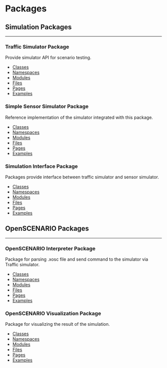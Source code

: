 # Packages
## Simulation Packages
---

### Traffic Simulator Package
Provide simulator API for scenario testing.

- [Classes](/scenario_simulator_v2/package/traffic_simulator/markdown/Classes)
- [Namespaces](/scenario_simulator_v2/package/traffic_simulator/markdown/Namespaces)
- [Modules](/scenario_simulator_v2/package/traffic_simulator/markdown/Modules)
- [Files](/scenario_simulator_v2/package/traffic_simulator/markdown/Files)
- [Pages](/scenario_simulator_v2/package/traffic_simulator/markdown/Pages)
- [Examples](/scenario_simulator_v2/package/traffic_simulator/markdown/Examples)

### Simple Sensor Simulator Package
Reference implementation of the simulator integrated with this package.

- [Classes](/scenario_simulator_v2/package/simple_sensor_simulator/markdown/Classes)
- [Namespaces](/scenario_simulator_v2/package/simple_sensor_simulator/markdown/Namespaces)
- [Modules](/scenario_simulator_v2/package/simple_sensor_simulator/markdown/Modules)
- [Files](/scenario_simulator_v2/package/simple_sensor_simulator/markdown/Files)
- [Pages](/scenario_simulator_v2/package/simple_sensor_simulator/markdown/Pages)
- [Examples](/scenario_simulator_v2/package/simple_sensor_simulator/markdown/Examples)

### Simulation Interface Package
Packages provide interface between traffic simulator and sensor simulator.
- [Classes](/scenario_simulator_v2/package/simulation_interface/markdown/Classes)
- [Namespaces](/scenario_simulator_v2/package/simulation_interface/markdown/Namespaces)
- [Modules](/scenario_simulator_v2/package/simulation_interface/markdown/Modules)
- [Files](/scenario_simulator_v2/package/simulation_interface/markdown/Files)
- [Pages](/scenario_simulator_v2/package/simulation_interface/markdown/Pages)
- [Examples](/scenario_simulator_v2/package/simulation_interface/markdown/Examples)

## OpenSCENARIO Packages
---

### OpenSCENARIO Interpreter Package
Package for parsing .xosc file and send command to the simulator via Traffic simulator.

- [Classes](/scenario_simulator_v2/package/openscenario_interpreter/markdown/Classes)
- [Namespaces](/scenario_simulator_v2/package/openscenario_interpreter/markdown/Namespaces)
- [Modules](/scenario_simulator_v2/package/openscenario_interpreter/markdown/Modules)
- [Files](/scenario_simulator_v2/package/openscenario_interpreter/markdown/Files)
- [Pages](/scenario_simulator_v2/package/openscenario_interpreter/markdown/Pages)
- [Examples](/scenario_simulator_v2/package/openscenario_interpreter/markdown/Examples)

### OpenSCENARIO Visualization Package
Package for visualizing the result of the simulation.

- [Classes](/scenario_simulator_v2/package/openscenario_visualization/markdown/Classes)
- [Namespaces](/scenario_simulator_v2/package/openscenario_visualization/markdown/Namespaces)
- [Modules](/scenario_simulator_v2/package/openscenario_visualization/markdown/Modules)
- [Files](/scenario_simulator_v2/package/openscenario_visualization/markdown/Files)
- [Pages](/scenario_simulator_v2/package/openscenario_visualization/markdown/Pages)
- [Examples](/scenario_simulator_v2/package/openscenario_visualization/markdown/Examples)
